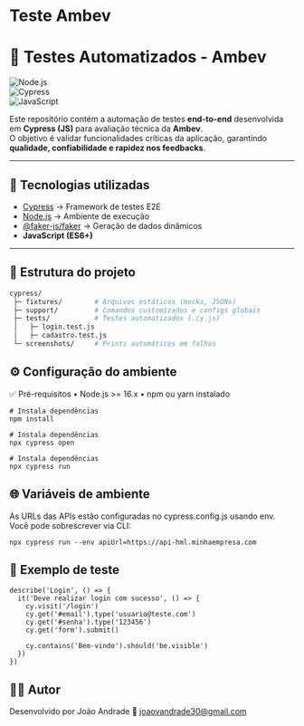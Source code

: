 # Teste Ambev

# 🍺 Testes Automatizados - Ambev

![Node.js](https://img.shields.io/badge/Node.js-16.x-green?logo=node.js)  
![Cypress](https://img.shields.io/badge/Cypress-12.x-17202C?logo=cypress)  
![JavaScript](https://img.shields.io/badge/JavaScript-ES6+-yellow?logo=javascript)

Este repositório contém a automação de testes **end-to-end** desenvolvida em **Cypress (JS)** para avaliação técnica da **Ambev**.  
O objetivo é validar funcionalidades críticas da aplicação, garantindo **qualidade, confiabilidade e rapidez nos feedbacks**.

---

## 🚀 Tecnologias utilizadas

- [Cypress](https://www.cypress.io/) → Framework de testes E2E
- [Node.js](https://nodejs.org/) → Ambiente de execução
- [@faker-js/faker](https://fakerjs.dev/) → Geração de dados dinâmicos
- **JavaScript (ES6+)**

---

## 📂 Estrutura do projeto

```bash
cypress/
 ├─ fixtures/        # Arquivos estáticos (mocks, JSONs)
 ├─ support/         # Comandos customizados e configs globais
 ├─ tests/           # Testes automatizados (.cy.js)
 │   ├─ login.test.js
 │   ├─ cadastro.test.js
 └─ screenshots/     # Prints automáticos em falhas
```

## ⚙️ Configuração do ambiente

✅ Pré-requisitos
• Node.js >= 16.x
• npm ou yarn instalado

```
# Instala dependências
npm install
```

```
# Instala dependências
npx cypress open
```

```
# Instala dependências
npx cypress run
```

## 🌐 Variáveis de ambiente

As URLs das APIs estão configuradas no cypress.config.js usando env.
Você pode sobrescrever via CLI:

```
npx cypress run --env apiUrl=https://api-hml.minhaempresa.com
```

## 🧪 Exemplo de teste

```
describe('Login', () => {
  it('Deve realizar login com sucesso', () => {
    cy.visit('/login')
    cy.get('#email').type('usuario@teste.com')
    cy.get('#senha').type('123456')
    cy.get('form').submit()

    cy.contains('Bem-vindo').should('be.visible')
  })
})
```

## 👨‍💻 Autor

Desenvolvido por João Andrade
📧 joaovandrade30@gmail.com
